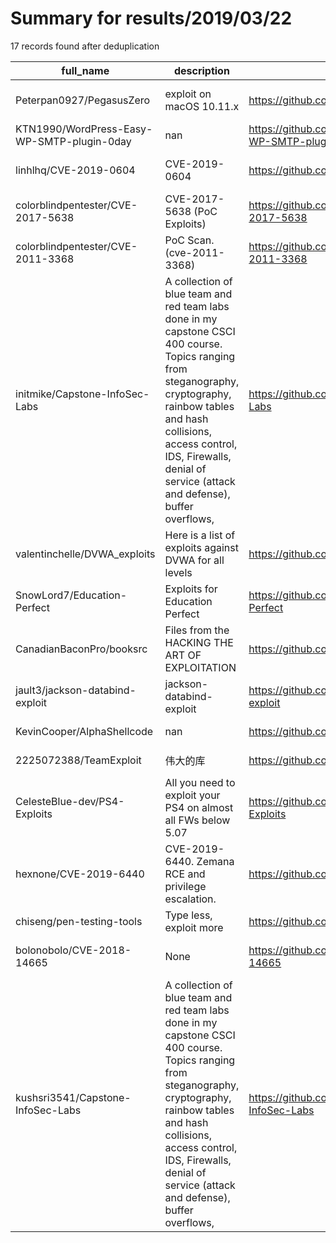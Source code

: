 
# Summary for results/2019/03/22
    
17 records found after deduplication

| full_name | description | html_url | matched_list | matched_count | pushed_at | size | stargazers_count | language | forks_count | vul_ids |
|--------------------------------------------|-----------------------------------------------------------------------------------------------------------------------------------------------------------------------------------------------------------------------------------------------------------------|---------------------------------------------------------------|----------------------------------|-----------------|---------------------------|--------|--------------------|------------|---------------|--------------------|
| Peterpan0927/PegasusZero | exploit on macOS 10.11.x | https://github.com/Peterpan0927/PegasusZero | ['exploit', 'vulnerability poc'] | 2 | 2019-03-22 01:15:29+00:00 | 52 | 10 | C | 11 | [] |
| KTN1990/WordPress-Easy-WP-SMTP-plugin-0day | nan | https://github.com/KTN1990/WordPress-Easy-WP-SMTP-plugin-0day | ['0day'] | 1 | 2019-03-22 02:22:36+00:00 | 6 | 21 | Python | 13 | [] |
| linhlhq/CVE-2019-0604 | CVE-2019-0604 | https://github.com/linhlhq/CVE-2019-0604 | ['cve-2'] | 1 | 2019-03-22 05:45:44+00:00 | 9520 | 132 | C# | 80 | ['CVE-2019-0604'] |
| colorblindpentester/CVE-2017-5638 | CVE-2017-5638 (PoC Exploits) | https://github.com/colorblindpentester/CVE-2017-5638 | ['cve poc', 'cve-2', 'exploit'] | 3 | 2019-03-22 23:29:23+00:00 | 2 | 0 | Python | 0 | ['CVE-2017-5638'] |
| colorblindpentester/CVE-2011-3368 | PoC Scan. (cve-2011-3368) | https://github.com/colorblindpentester/CVE-2011-3368 | ['cve poc', 'cve-2'] | 2 | 2019-03-22 23:17:07+00:00 | 5 | 0 | Python | 0 | ['CVE-2011-3368'] |
| initmike/Capstone-InfoSec-Labs | A collection of blue team and red team labs done in my capstone CSCI 400 course. Topics ranging from steganography, cryptography, rainbow tables and hash collisions, access control, IDS, Firewalls, denial of service (attack and defense), buffer overflows, | https://github.com/initmike/Capstone-InfoSec-Labs | ['exploit'] | 1 | 2019-03-22 21:40:40+00:00 | 67940 | 2 | HTML | 0 | [] |
| valentinchelle/DVWA_exploits | Here is a list of exploits against DVWA for all levels | https://github.com/valentinchelle/DVWA_exploits | ['exploit'] | 1 | 2019-03-22 11:01:24+00:00 | 14 | 0 | | 0 | [] |
| SnowLord7/Education-Perfect | Exploits for Education Perfect | https://github.com/SnowLord7/Education-Perfect | ['exploit'] | 1 | 2019-03-22 01:52:32+00:00 | 2 | 0 | JavaScript | 1 | [] |
| CanadianBaconPro/booksrc | Files from the HACKING THE ART OF EXPLOITATION | https://github.com/CanadianBaconPro/booksrc | ['exploit'] | 1 | 2019-03-22 00:55:47+00:00 | 126 | 0 | | 0 | [] |
| jault3/jackson-databind-exploit | jackson-databind-exploit | https://github.com/jault3/jackson-databind-exploit | ['exploit'] | 1 | 2019-03-22 20:14:56+00:00 | 55 | 7 | Java | 0 | [] |
| KevinCooper/AlphaShellcode | nan | https://github.com/KevinCooper/AlphaShellcode | ['shellcode'] | 1 | 2019-03-22 22:36:18+00:00 | 9 | 0 | Python | 0 | [] |
| 2225072388/TeamExploit | 伟大的库 | https://github.com/2225072388/TeamExploit | ['exploit'] | 1 | 2019-03-22 12:56:48+00:00 | 16 | 0 | C# | 0 | [] |
| CelesteBlue-dev/PS4-Exploits | All you need to exploit your PS4 on almost all FWs below 5.07 | https://github.com/CelesteBlue-dev/PS4-Exploits | ['exploit'] | 1 | 2019-03-22 21:33:57+00:00 | 199 | 12 | JavaScript | 5 | [] |
| hexnone/CVE-2019-6440 | CVE-2019-6440. Zemana RCE and privilege escalation. | https://github.com/hexnone/CVE-2019-6440 | ['cve-2', 'rce'] | 2 | 2019-03-22 18:53:24+00:00 | 9123 | 0 | | 1 | ['CVE-2019-6440'] |
| chiseng/pen-testing-tools | Type less, exploit more | https://github.com/chiseng/pen-testing-tools | ['exploit'] | 1 | 2019-03-22 18:44:49+00:00 | 96 | 0 | Python | 0 | [] |
| bolonobolo/CVE-2018-14665 | None | https://github.com/bolonobolo/CVE-2018-14665 | ['cve-2'] | 1 | 2019-03-22 10:12:20+00:00 | 727 | 0 | Python | 0 | ['CVE-2018-14665'] |
| kushsri3541/Capstone-InfoSec-Labs | A collection of blue team and red team labs done in my capstone CSCI 400 course. Topics ranging from steganography, cryptography, rainbow tables and hash collisions, access control, IDS, Firewalls, denial of service (attack and defense), buffer overflows, | https://github.com/kushsri3541/Capstone-InfoSec-Labs | ['exploit'] | 1 | 2019-03-22 21:40:40+00:00 | 67940 | 0 | HTML | 0 | [] |
